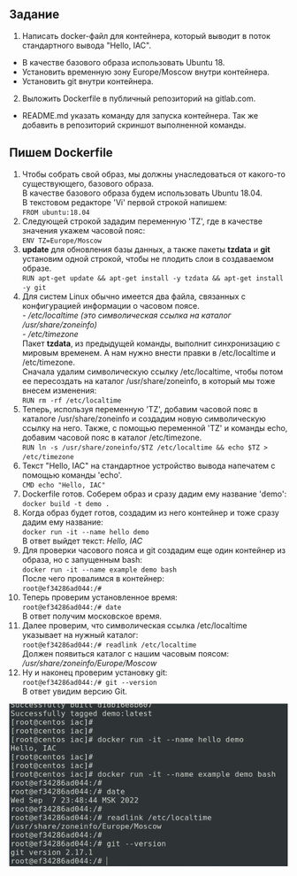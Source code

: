## Задание  
1. Написать docker-файл для контейнера, который выводит в поток стандартного вывода "Hello, IAC".  
- В качестве базового образа использовать Ubuntu 18.  
- Установить временную зону Europe/Moscow внутри контейнера.  
- Установить git внутри контейнера.  

2. Выложить Dockerfile в публичный репозиторий на gitlab.com.  
- README.md указать команду для запуска контейнера. Так же добавить в репозиторий скриншот выполненной команды.  

## Пишем Dockerfile 
1. Чтобы собрать свой образ, мы должны унаследоваться от какого-то существующего, базового  образа.  
В качестве базового образа будем использовать Ubuntu 18.04.  
В текстовом редакторе 'Vi' первой строкой напишем:  
`FROM ubuntu:18.04`  
2. Следующей строкой зададим переменную 'TZ', где в качестве значения укажем часовой пояс:  
`ENV TZ=Europe/Moscow`  
3. **update** для обновления базы данных, а также пакеты **tzdata** и **git** установим одной строкой, чтобы не плодить слои в создаваемом образе.  
`RUN apt-get update && apt-get install -y tzdata && apt-get install -y git`  
4. Для систем Linux обычно имеется два файла, связанных с конфигурацией информации о часовом поясе.  
\- */etc/localtime (это символическая ссылка на каталог /usr/share/zoneinfo)*  
\- */etc/timezone*  
Пакет **tzdata**, из предыдущей команды, выполнит синхронизацию с мировым временем. А нам нужно внести правки в /etc/localtime и /etc/timezone.  
Сначала удалим символическую ссылку /etc/localtime, чтобы потом ее пересоздать на каталог /usr/share/zoneinfo, в который мы тоже внесем изменения:  
`RUN rm -rf /etc/localtime`  
5. Теперь, используя переменную 'TZ', добавим часовой пояс в каталоге /usr/share/zoneinfo и создадим новую символическую ссылку на него. Также, с помощью переменной 'TZ' и команды echo, добавим часовой пояс в каталог /etc/timezone.  
`RUN ln -s /usr/share/zoneinfo/$TZ /etc/localtime && echo $TZ > /etc/timezone`  
6. Текст "Hello, IAC" на стандартное устройство вывода напечатем с помощью команды 'echo'.  
`CMD echo "Hello, IAC"`  
7. Dockerfile готов. Соберем образ и сразу дадим ему название 'demo':  
`docker build -t demo .`    
8. Когда образ будет готов, создадим из него контейнер и тоже сразу дадим ему название:  
`docker run -it --name hello demo`    
В ответ выйдет текст: *Hello, IAC*  
9. Для проверки часового пояса и git создадим еще один контейнер из образа, но с запущенным bash:    
`docker run -it --name example demo bash`  
После чего провалимся в контейнер:  
`root@ef34286ad044:/# ` 
10. Теперь проверим установленное время:  
`root@ef34286ad044:/# date`  
В ответ получим московское время.  
11. Далее проверим, что символическая ссылка /etc/localtime указывает на нужный каталог:  
`root@ef34286ad044:/# readlink /etc/localtime`  
Должен появиться каталог с нашим часовым поясом: */usr/share/zoneinfo/Europe/Moscow*  
12. Ну и наконец проверим установку git:  
`root@ef34286ad044:/# git --version`  
В ответ увидим версию Git.  


![](https://github.com/remizovk/test_iac/blob/206c69a5ab6a99246596204269aefa84f3b26c7c/Screenshot%20from%202022-09-07%2023-50-20.png)
